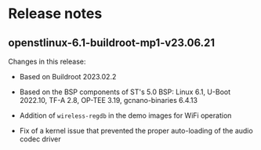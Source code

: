 # Release notes

## openstlinux-6.1-buildroot-mp1-v23.06.21

Changes in this release:

- Based on Buildroot 2023.02.2

- Based on the BSP components of ST's 5.0 BSP: Linux 6.1, U-Boot
  2022.10, TF-A 2.8, OP-TEE 3.19, gcnano-binaries 6.4.13

- Addition of `wireless-regdb` in the demo images for WiFi operation

- Fix of a kernel issue that prevented the proper auto-loading of the
  audio codec driver
